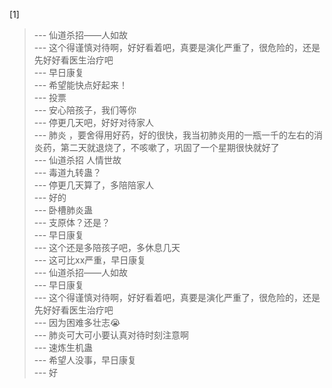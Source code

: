 
[1] 
>--- 仙道杀招——人如故<br>
>--- 这个得谨慎对待啊，好好看着吧，真要是演化严重了，很危险的，还是先好好看医生治疗吧<br>
>--- 早日康复<br>
>--- 希望能快点好起来！<br>
>--- 投票<br>
>--- 安心陪孩子，我们等你<br>
>--- 停更几天吧，好好对待家人<br>
>--- 肺炎 ，要舍得用好药，好的很快，我当初肺炎用的一瓶一千的左右的消炎药，第二天就退烧了，不咳嗽了，巩固了一个星期很快就好了<br>
>--- 仙道杀招 人情世故<br>
>--- 毒道九转蛊？<br>
>--- 停更几天算了，多陪陪家人<br>
>--- 好的<br>
>--- 卧槽肺炎蛊<br>
>--- 支原体？还是？<br>
>--- 早日康复<br>
>--- 这个还是多陪孩子吧，多休息几天<br>
>--- 这可比xx严重，早日康复<br>
>--- 仙道杀招——人如故<br>
>--- 早日康复<br>
>--- 这个得谨慎对待啊，好好看着吧，真要是演化严重了，很危险的，还是先好好看医生治疗吧<br>
>--- 因为困难多壮志😭<br>
>--- 肺炎可大可小要认真对待时刻注意啊<br>
>--- 速炼生机蛊<br>
>--- 希望人没事，早日康复<br>
>--- 好<br>
